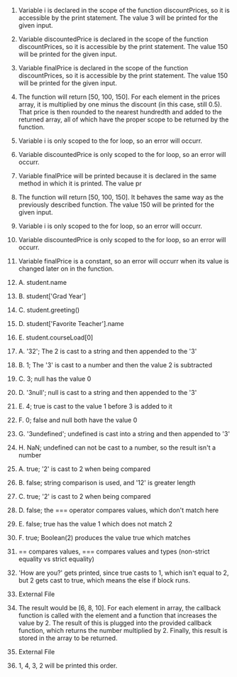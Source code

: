 1. Variable i is declared in the scope of the function discountPrices, so it is accessible by the print statement. The value 3 will be printed for the given input.
2. Variable discountedPrice is declared in the scope of the function discountPrices, so it is accessible by the print statement. The value 150 will be printed for the given input.
3. Variable finalPrice is declared in the scope of the function discountPrices, so it is accessible by the print statement. The value 150 will be printed for the given input.
4. The function will return [50, 100, 150]. For each element in the prices array, it is multiplied by one minus the discount (in this case, still 0.5). That price is then rounded to the nearest hundredth and added to the returned array, all of which have the proper scope to be returned by the function.

5. Variable i is only scoped to the for loop, so an error will occurr.
6. Variable discountedPrice is only scoped to the for loop, so an error will occurr.
7. Variable finalPrice will be printed because it is declared in the same method in which it is printed. The value pr
8. The function will return [50, 100, 150]. It behaves the same way as the previously described function. The value 150 will be printed for the given input.

9. Variable i is only scoped to the for loop, so an error will occurr.
10. Variable discountedPrice is only scoped to the for loop, so an error will occurr.
11. Variable finalPrice is a constant, so an error will occurr when its value is changed later on in the function.

13. A. student.name
13. B. student['Grad Year']
13. C. student.greeting()
13. D. student['Favorite Teacher'].name
13. E. student.courseLoad[0]

14. A. '32'; The 2 is cast to a string and then appended to the '3'
14. B. 1; The '3' is cast to a number and then the value 2 is subtracted
14. C. 3; null has the value 0
14. D. '3null'; null is cast to a string and then appended to the '3'
14. E. 4; true is cast to the value 1 before 3 is added to it
14. F. 0; false and null both have the value 0
14. G. '3undefined'; undefined is cast into a string and then appended to '3'
14. H. NaN; undefined can not be cast to a number, so the result isn't a number
15. A. true; '2' is cast to 2 when being compared
15. B. false; string comparison is used, and '12' is greater length
15. C. true; '2' is cast to 2 when being compared
15. D. false; the === operator compares values, which don't match here
15. E. false; true has the value 1 which does not match 2
15. F. true; Boolean(2) produces the value true which matches
16. == compares values, === compares values and types (non-strict equality vs strict equality)

17. 'How are you?' gets printed, since true casts to 1, which isn't equal to 2, but 2 gets cast to true, which means the else if block runs.

18. External File

19. The result would be [6, 8, 10]. For each element in array, the callback function is called with the element and a function that increases the value by 2. The result of this is plugged into the provided callback function, which returns the number multiplied by 2. Finally, this result is stored in the array to be returned.

20. External File

21. 1, 4, 3, 2 will be printed this order.
